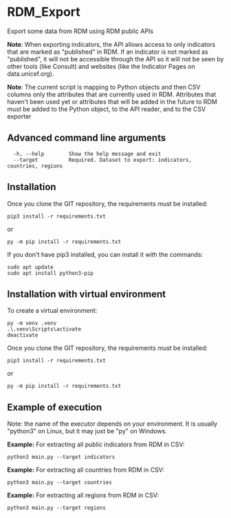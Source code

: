 # RDM_Export
Export some data from RDM using RDM public APIs

**Note**: When exporting indicators, the API allows access to only indicators that are marked as "published" in RDM. If an indicator is not marked as "published", it will not be accessible through the 
API so it will not be seen by other tools (like Consult) and websites (like the Indicator Pages on data.unicef.org).

**Note**: The current script is mapping to Python objects and then CSV columns only the attributes that are currently used in RDM. Attributes that haven't been used yet or attributes that will be added in the future to RDM must be added to the Python object, to the API reader, and to the CSV exporter

## Advanced command line arguments
```
  -h, --help        Show the help message and exit
  --target          Required. Dataset to export: indicators, countries, regions
```

## Installation
Once you clone the GIT repository, the requirements must be installed:
```
pip3 install -r requirements.txt
```
or
```
py -m pip install -r requirements.txt
```

If you don't have pip3 installed, you can install it with the commands:
```
sudo apt update  
sudo apt install python3-pip  
```

## Installation with virtual environment
To create a virtual environment:
```
py -m venv .venv 
.\.venv\Scripts\activate
deactivate
```
Once you clone the GIT repository, the requirements must be installed:
```
pip3 install -r requirements.txt
```
or
```
py -m pip install -r requirements.txt
```

## Example of execution  
Note: the name of the executor depends on your environment. It is usually "python3" on Linux, but it may just be "py" on Windows.  

**Example:** For extracting all public indicators from RDM in CSV:

```
python3 main.py --target indicators
```
  
**Example:** For extracting all countries from RDM in CSV:

```
python3 main.py --target countries
```
  
**Example:** For extracting all regions from RDM in CSV:

```
python3 main.py --target regions
```
